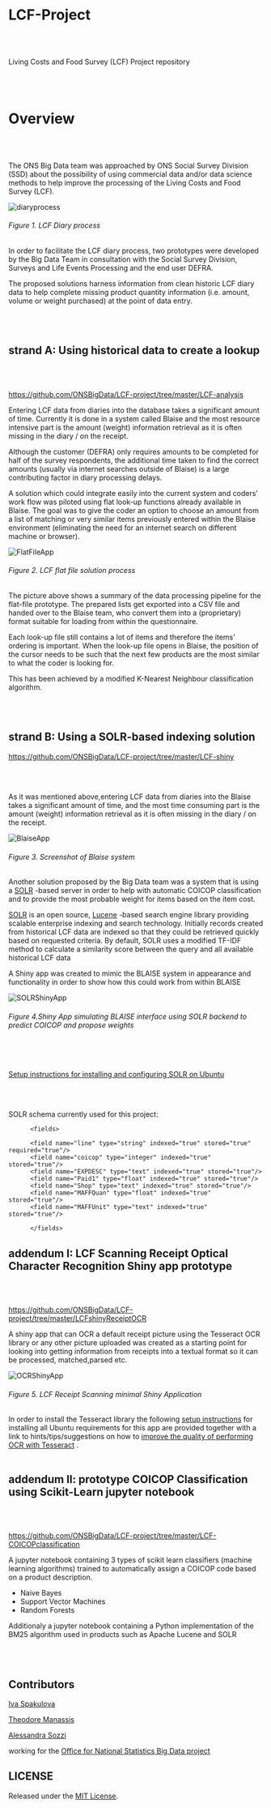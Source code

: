 # LCF-Project


<br></br>

Living Costs and Food Survey (LCF) Project repository

<br></br>


# Overview


<br></br>


The ONS Big Data team was approached by ONS Social Survey Division (SSD) about the possibility of using 
commercial data and/or data science methods to help improve the processing of the 
Living Costs and Food Survey (LCF).


![diaryprocess](https://github.com/ONSBigData/LCF-project/blob/master/LCFDiaryProcess.png "")  
<h6> Figure 1. LCF Diary process </h6>

     
In order to facilitate the LCF diary process, two prototypes were developed by the Big Data Team in consultation with 
the Social Survey Division, Surveys and Life Events Processing and the end user DEFRA. 

The proposed solutions harness information from clean historic LCF diary data to help complete 
missing product quantity information (i.e. amount, volume or weight purchased) at the point of data entry.   
     
     
<br></br>


## strand A: Using historical data to create a lookup    

<br></br>
    
https://github.com/ONSBigData/LCF-project/tree/master/LCF-analysis


Entering LCF data from diaries into the database takes a significant amount of time. Currently it is done in a system called Blaise 
and the most resource intensive part is the amount (weight) information retrieval as it is often missing in the diary / on the receipt.

Although the customer (DEFRA) only requires amounts to be completed for half of the survey respondents, the additional
time taken to find the correct amounts (usually via internet searches outside of Blaise) is a large 
contributing factor in diary processing delays.

A solution which could integrate easily into the current system and coders’ work flow was piloted using flat look-up functions 
already available in Blaise. The goal was to give the coder an option to choose an amount from a list of matching 
or very similar items previously entered within the Blaise environment
(eliminating the need for an internet search on different machine or browser).



![FlatFileApp](https://github.com/ONSBigData/LCF-project/blob/master/FlatFiles.png "")  
<h6> Figure 2. LCF flat file solution process </h6>

The picture above shows a summary of the data processing pipeline for the flat-file prototype.
The prepared lists get exported into a CSV file and handed over to the Blaise team,
who convert them into a (proprietary) format suitable for loading from within the questionnaire. 

Each look-up file still contains a lot of items and therefore the items’ ordering is important. 
When the look-up file opens in Blaise, the position of the cursor needs to be such that the next few products 
are the most similar to what the coder is looking for.

This has been achieved by a modified K-Nearest Neighbour classification algorithm.


<br></br>


## strand B: Using a SOLR-based indexing solution


https://github.com/ONSBigData/LCF-project/tree/master/LCF-shiny

<br> </br>

As it was mentioned above,entering LCF data from diaries into the Blaise takes a significant amount of time,
and the most time consuming part is the amount (weight) information retrieval as it is often missing 
in the diary / on the receipt.

![BlaiseApp](https://github.com/ONSBigData/LCF-project/blob/master/BLAISEpic.png "")  
<h6> Figure 3. Screenshot of Blaise system </h6>

Another solution proposed by the Big Data team was a system that is using a [SOLR](http://lucene.apache.org/solr/) -based server in order to help with automatic COICOP classification and to 
provide the most probable weight for items based on the item cost.

[SOLR](http://lucene.apache.org/solr/) is an open source, [Lucene](https://lucene.apache.org/core/) -based search engine library providing scalable enterprise indexing and search technology. 
Initially records created from historical LCF data are indexed so that they could be retrieved quickly based on requested criteria. 
By default, SOLR uses a modified TF-IDF method to calculate a similarity score between the query and all available historical LCF data


A Shiny app was created to mimic the BLAISE system in appearance and functionality in order to show how this could work from
within BLAISE

![SOLRShinyApp](https://github.com/ONSBigData/LCF-project/blob/master/LCF-2a.png "")  
<h6> Figure 4.Shiny App simulating BLAISE interface using SOLR backend to predict COICOP and propose weights </h6>

<br> </br>

[Setup instructions for installing and configuring SOLR on Ubuntu](https://github.com/ONSBigData/LCF-project/blob/master/LCF-shiny/solrconfiguration.md)  

<br> </br>

SOLR schema currently used for this project:

          <fields>

          <field name="line" type="string" indexed="true" stored="true" required="true"/>
          <field name="coicop" type="integer" indexed="true" stored="true"/>
          <field name="EXPDESC" type="text" indexed="true" stored="true"/>
          <field name="Paid1" type="float" indexed="true" stored="true"/>
          <field name="Shop" type="text" indexed="true" stored="true"/>
          <field name="MAFFQuan" type="float" indexed="true" stored="true"/>
          <field name="MAFFUnit" type="text" indexed="true" stored="true"/>

          </fields>




## addendum I: LCF Scanning Receipt Optical Character Recognition Shiny app prototype


<br></br>


https://github.com/ONSBigData/LCF-project/tree/master/LCFshinyReceiptOCR



A shiny app that can OCR a default receipt picture using the Tesseract OCR library or any other picture uploaded
was created as a starting point for looking into getting information from receipts into a textual format so it can be processed,
matched,parsed etc.


![OCRShinyApp](https://github.com/ONSBigData/LCF-project/blob/master/good.receipt.scan.png "")
<h6> Figure 5. LCF Receipt Scanning minimal Shiny Application </h6>


In order to install the Tesseract library the following [setup instructions](https://github.com/ONSBigData/LCF-project/blob/master/LCFshinyReceiptOCR/LCFreceiptOCR.md) 
for installing all Ubuntu requirements for this app are provided together with a link to hints/tips/suggestions on how to 
[improve the quality of performing OCR with Tesseract](https://github.com/tesseract-ocr/tesseract/wiki/ImproveQuality) .
<br></br>


## addendum II:  prototype COICOP Classification using Scikit-Learn jupyter notebook

<br></br>

https://github.com/ONSBigData/LCF-project/tree/master/LCF-COICOPclassification


A jupyter notebook containing 3 types of scikit learn classifiers (machine learning algorithms) trained to 
automatically assign a COICOP code based on a product description.  

- Naive Bayes
- Support Vector Machines
- Random Forests

Additionaly a jupyter notebook containing a Python implementation of the BM25 algorithm used in products such as Apache Lucene and SOLR

<br></br>


## Contributors

[Iva Spakulova](https://github.com/ivyONS)

[Theodore Manassis](https://github.com/mamonu)

[Alessandra Sozzi](https://github.com/AlessandraSozzi)

working for the [Office for National Statistics Big Data project](https://www.ons.gov.uk/aboutus/whatwedo/programmesandprojects/theonsbigdataproject)


## LICENSE

Released under the [MIT License](LICENSE).
